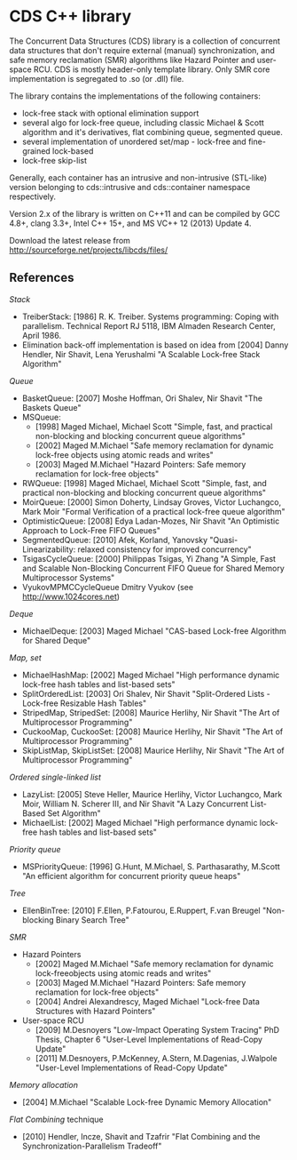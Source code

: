 CDS C++ library
===============

The Concurrent Data Structures (CDS) library is a collection of concurrent data structures 
that don't require external (manual) synchronization, and safe memory reclamation (SMR) 
algorithms like Hazard Pointer and user-space RCU. CDS is mostly header-only template library. 
Only SMR core implementation is segregated to .so (or .dll) file.

The library contains the implementations of the following containers:
  - lock-free stack with optional elimination support
  - several algo for lock-free queue, including classic Michael & Scott algorithm and it's derivatives,
    flat combining queue, segmented queue.
  - several implementation of unordered set/map - lock-free and fine-grained lock-based
  - lock-free skip-list
  
Generally, each container has an intrusive and non-intrusive (STL-like) version belonging to 
cds::intrusive and cds::container namespace respectively.

Version 2.x of the library is written on C++11 and can be compiled by GCC 4.8+, clang 3.3+, Intel C++ 15+, 
and MS VC++ 12 (2013) Update 4.

Download the latest release from http://sourceforge.net/projects/libcds/files/

References
----------
*Stack*
  - TreiberStack: [1986] R. K. Treiber. Systems programming: Coping with parallelism. Technical Report RJ 5118, IBM Almaden Research Center, April 1986.
  - Elimination back-off implementation is based on idea from [2004] Danny Hendler, Nir Shavit, Lena Yerushalmi "A Scalable Lock-free Stack Algorithm"
        
*Queue*
  - BasketQueue: [2007] Moshe Hoffman, Ori Shalev, Nir Shavit "The Baskets Queue"
  - MSQueue:
    * [1998] Maged Michael, Michael Scott "Simple, fast, and practical non-blocking and blocking concurrent queue algorithms"
    * [2002] Maged M.Michael "Safe memory reclamation for dynamic lock-free objects using atomic reads and writes"
    * [2003] Maged M.Michael "Hazard Pointers: Safe memory reclamation for lock-free objects"
  - RWQueue: [1998] Maged Michael, Michael Scott "Simple, fast, and practical non-blocking and blocking concurrent queue algorithms"
  - MoirQueue: [2000] Simon Doherty, Lindsay Groves, Victor Luchangco, Mark Moir "Formal Verification of a practical lock-free queue algorithm"
  - OptimisticQueue: [2008] Edya Ladan-Mozes, Nir Shavit "An Optimistic Approach to Lock-Free FIFO Queues"
  - SegmentedQueue: [2010] Afek, Korland, Yanovsky "Quasi-Linearizability: relaxed consistency for improved concurrency"
  - TsigasCycleQueue: [2000] Philippas Tsigas, Yi Zhang "A Simple, Fast and Scalable Non-Blocking Concurrent FIFO Queue for Shared Memory Multiprocessor Systems"
  - VyukovMPMCCycleQueue Dmitry Vyukov (see http://www.1024cores.net)

*Deque*
  - MichaelDeque: [2003] Maged Michael "CAS-based Lock-free Algorithm for Shared Deque"

*Map, set*
  - MichaelHashMap: [2002] Maged Michael "High performance dynamic lock-free hash tables and list-based sets"
  - SplitOrderedList: [2003] Ori Shalev, Nir Shavit "Split-Ordered Lists - Lock-free Resizable Hash Tables"
  - StripedMap, StripedSet: [2008] Maurice Herlihy, Nir Shavit "The Art of Multiprocessor Programming"
  - CuckooMap, CuckooSet: [2008] Maurice Herlihy, Nir Shavit "The Art of Multiprocessor Programming"
  - SkipListMap, SkipListSet: [2008] Maurice Herlihy, Nir Shavit "The Art of Multiprocessor Programming"
        
*Ordered single-linked list*
  - LazyList: [2005] Steve Heller, Maurice Herlihy, Victor Luchangco, Mark Moir, William N. Scherer III, and Nir Shavit "A Lazy Concurrent List-Based Set Algorithm"
  - MichaelList: [2002] Maged Michael "High performance dynamic lock-free hash tables and list-based sets"

*Priority queue*
  - MSPriorityQueue: [1996] G.Hunt, M.Michael, S. Parthasarathy, M.Scott "An efficient algorithm for concurrent priority queue heaps"

*Tree*
  - EllenBinTree: [2010] F.Ellen, P.Fatourou, E.Ruppert, F.van Breugel "Non-blocking Binary Search Tree"

*SMR*
  - Hazard Pointers
    * [2002] Maged M.Michael "Safe memory reclamation for dynamic lock-freeobjects using atomic reads and writes"
    * [2003] Maged M.Michael "Hazard Pointers: Safe memory reclamation for lock-free objects"
    * [2004] Andrei Alexandrescy, Maged Michael "Lock-free Data Structures with Hazard Pointers"
  - User-space RCU
    * [2009] M.Desnoyers "Low-Impact Operating System Tracing" PhD Thesis,
             Chapter 6 "User-Level Implementations of Read-Copy Update"
    * [2011] M.Desnoyers, P.McKenney, A.Stern, M.Dagenias, J.Walpole "User-Level
             Implementations of Read-Copy Update"

*Memory allocation*
  - [2004] M.Michael "Scalable Lock-free Dynamic Memory Allocation"

*Flat Combining* technique
  - [2010] Hendler, Incze, Shavit and Tzafrir "Flat Combining and the Synchronization-Parallelism Tradeoff"
